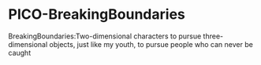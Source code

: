 # PICO-BreakingBoundaries
BreakingBoundaries:Two-dimensional characters to pursue three-dimensional objects, just like my youth, to pursue people who can never be caught
